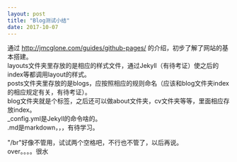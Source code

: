 ```yaml
---
layout: post
title: "Blog测试小结"
date: 2017-10-07
---
```


通过 http://jmcglone.com/guides/github-pages/ 的介绍，初步了解了网站的基本搭建。  
layouts文件夹里存放的是相应的样式文件，通过Jekyll（有待考证）使之后的index等都调用layout的样式。  
posts文件夹里存放的是blogs，应按照相应的规则命名（应该和blog文件夹index的相应规定有关，有待考证）。  
blog文件夹就是个标签，之后还可以做about文件夹，cv文件夹等等，里面相应存放index。  
_config.yml是Jekyll的命令啥的。  
.md是markdown，，，有待学习。  
  
  "/br"好像不管用，试试两个空格吧，不行也不管了，以后再说。  
over。。。。很水  
